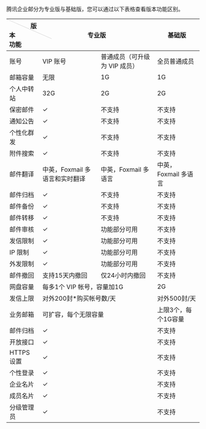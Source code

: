 腾讯企业邮分为专业版与基础版，您可以通过以下表格查看版本功能区别。
<table>
<thead>
  <tr>
    <th style ="width:13%;position:relative;text-align:left;padding:5px 7px;" ><div style="position:absolute;width:1px;height:128px;top:0;left:0;background-color: #d9d9d9;transform:rotate(-66.5deg);transform-origin:top;"></div>&nbsp;&nbsp;&nbsp;&nbsp;&nbsp;&nbsp;&nbsp;&nbsp;&nbsp;&nbsp;&nbsp;&nbsp;&nbsp;版本<br>功能</th>
    <th style="text-align:center;" colspan="2" >专业版</th>
    <th>基础版</th>
  </tr>
</thead>
<tbody>
  <tr>
    <td>账号</td>
    <td>VIP 账号</td>
    <td>普通成员（可升级为 VIP 成员）</td>
    <td>全员普通成员</td>
  </tr>
  <tr>
    <td>邮箱容量</td>
    <td>无限</td>
    <td>1G</td>
    <td>1G</td>
  </tr>
  <tr>
    <td>个人中转站</td>
    <td>32G</td>
    <td>2G</td>
    <td>2G</td>
  </tr>
  <tr>
    <td>保密邮件</td>
    <td>&#10003;</td>
    <td>不支持</td>
    <td>不支持</td>
  </tr>
  <tr>
    <td>通知公告</td>
    <td>&#10003;</td>
    <td>不支持</td>
    <td>不支持</td>
  </tr>
  <tr>
    <td>个性化群发</td>
    <td>&#10003;</td>
    <td>不支持</td>
    <td>不支持</td>
  </tr>
  <tr>
    <td>附件搜索</td>
    <td>&#10003;</td>
    <td>不支持</td>
    <td>不支持</td>
  </tr>
  <tr>
    <td>邮件翻译</td>
    <td>中英，Foxmail 多语言和实时翻译</td>
    <td>中英，Foxmail 多语言</td>
    <td>中英，Foxmail 多语言</td>
  </tr>
  <tr>
    <td>邮件归档</td>
    <td>&#10003;</td>
    <td>不支持</td>
    <td>不支持</td>
  </tr>
  <tr>
    <td>邮件备份</td>
    <td>&#10003;</td>
    <td>不支持</td>
    <td>不支持</td>
  </tr>
  <tr>
    <td>邮件转移</td>
    <td>&#10003;</td>
    <td>不支持</td>
    <td>不支持</td>
  </tr>
  <tr>
    <td>邮件审核</td>
    <td>&#10003;</td>
    <td>功能部分可用</td>
    <td>不支持</td>
  </tr>
  <tr>
    <td>发信限制</td>
    <td>&#10003;</td>
    <td>功能部分可用</td>
    <td>不支持</td>
  </tr>
  <tr>
    <td>IP 限制</td>
    <td>&#10003;</td>
    <td>功能部分可用</td>
    <td>不支持</td>
  </tr>
  <tr>
    <td>外发限制</td>
    <td>&#10003;</td>
    <td>功能部分可用</td>
    <td>不支持</td>
  </tr>
  <tr>
    <td>邮件撤回</td>
    <td>支持15天内撤回</td>
    <td>仅24小时内撤回</td>
    <td>不支持</td>
  </tr>
  <tr>
    <td>网盘容量</td>
    <td colspan="2">每多1个 VIP 帐号，容量加1G</td>
    <td>2G</td>
  </tr>
  <tr>
    <td>发信上限</td>
    <td colspan="2">对外200封*购买帐号数/天</td>
    <td>对外500封/天</td>
  </tr>
  <tr>
    <td>业务邮箱</td>
    <td colspan="2">可扩容，每个无限容量</td>
    <td>上限3个，每个1G容量</td>
  </tr>
  <tr>
    <td>邮件归档</td>
    <td colspan="2">&#10003;</td>
    <td>不支持</td>
  </tr>
  <tr>
    <td>开放接口</td>
    <td colspan="2">&#10003;</td>
    <td>不支持</td>
  </tr>
  <tr>
    <td>HTTPS 设置</td>
    <td colspan="2">&#10003;</td>
    <td>不支持</td>
  </tr>
  <tr>
    <td>个性登录</td>
    <td colspan="2">&#10003;</td>
    <td>不支持</td>
  </tr>
  <tr>
    <td>企业名片</td>
    <td colspan="2">&#10003;</td>
    <td>不支持</td>
  </tr>
  <tr>
    <td>成员名片</td>
    <td colspan="2">&#10003;</td>
    <td>不支持</td>
  </tr>
  <tr>
    <td>分级管理员</td>
    <td colspan="2">&#10003;</td>
    <td>不支持</td>
  </tr>
</tbody>
</table>
